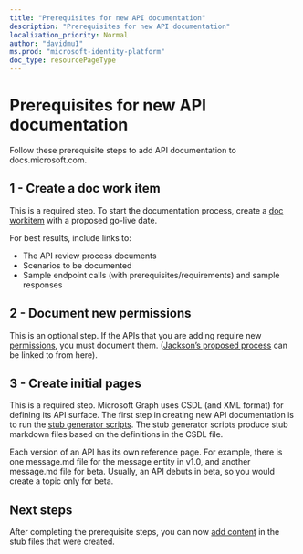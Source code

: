 ```yaml
---
title: "Prerequisites for new API documentation"
description: "Prerequisites for new API documentation"
localization_priority: Normal
author: "davidmu1"
ms.prod: "microsoft-identity-platform"
doc_type: resourcePageType
---
```


# Prerequisites for new API documentation

Follow these prerequisite steps to add API documentation to docs.microsoft.com.

## 1 - Create a doc work item

This is a required step. To start the documentation process, create a [doc workitem](https://identitydivision.visualstudio.com/Technical%20Content/_workitems/create/Product%20Backlog%20Item?templateId=09046396-030b-451d-842b-9b0d931f50dc&ownerId=7eda0824-7eb2-4194-8319-b15a79747b34) with a proposed go-live date. 

For best results, include links to:

- The API review process documents
- Scenarios to be documented
- Sample endpoint calls (with prerequisites/requirements) and sample responses

## 2 - Document new permissions 

This is an optional step. If the APIs that you are adding require new [permissions](https://docs.microsoft.com/graph/permissions-reference?context=graph%2Fapi%2F1.0&view=graph-rest-1.0), you must document them. ([Jackson’s proposed process](https://microsoft-my.sharepoint-df.com/:w:/p/jawoods/EZjCjC1XMKxCgzBzlt27cHkB_YhLpS392mRDZ3NgjFCazQ?wdLOR=c7A4B5367-A555-41D3-9046-6222A635F3D0) can be linked to from here).

## 3 - Create initial pages 

This is a required step. Microsoft Graph uses CSDL (and XML format) for defining its API surface. The first step in creating new API documentation is to run the [stub generator scripts](https://msgo.azurewebsites.net/add/document/guidelines/stub-generator.html). The stub generator scripts produce stub markdown files based on the definitions in the CSDL file.

Each version of an API has its own reference page. For example, there is one message.md file for the message entity in v1.0, and another message.md file for beta. Usually, an API debuts in beta, so you would create a topic only for beta.

## Next steps

After completing the prerequisite steps, you can now [add content](graph-create-content.md) in the stub files that were created.
